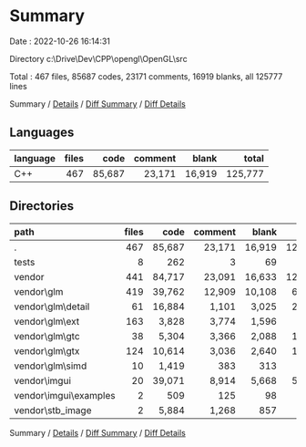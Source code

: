 # Summary

Date : 2022-10-26 16:14:31

Directory c:\\Drive\\Dev\\CPP\\opengl\\OpenGL\\src

Total : 467 files,  85687 codes, 23171 comments, 16919 blanks, all 125777 lines

Summary / [Details](details.md) / [Diff Summary](diff.md) / [Diff Details](diff-details.md)

## Languages
| language | files | code | comment | blank | total |
| :--- | ---: | ---: | ---: | ---: | ---: |
| C++ | 467 | 85,687 | 23,171 | 16,919 | 125,777 |

## Directories
| path | files | code | comment | blank | total |
| :--- | ---: | ---: | ---: | ---: | ---: |
| . | 467 | 85,687 | 23,171 | 16,919 | 125,777 |
| tests | 8 | 262 | 3 | 69 | 334 |
| vendor | 441 | 84,717 | 23,091 | 16,633 | 124,441 |
| vendor\\glm | 419 | 39,762 | 12,909 | 10,108 | 62,779 |
| vendor\\glm\\detail | 61 | 16,884 | 1,101 | 3,025 | 21,010 |
| vendor\\glm\\ext | 163 | 3,828 | 3,774 | 1,596 | 9,198 |
| vendor\\glm\\gtc | 38 | 5,304 | 3,366 | 2,088 | 10,758 |
| vendor\\glm\\gtx | 124 | 10,614 | 3,036 | 2,640 | 16,290 |
| vendor\\glm\\simd | 10 | 1,419 | 383 | 313 | 2,115 |
| vendor\\imgui | 20 | 39,071 | 8,914 | 5,668 | 53,653 |
| vendor\\imgui\\examples | 2 | 509 | 125 | 98 | 732 |
| vendor\\stb_image | 2 | 5,884 | 1,268 | 857 | 8,009 |

Summary / [Details](details.md) / [Diff Summary](diff.md) / [Diff Details](diff-details.md)